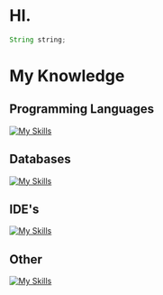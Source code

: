 # HI.

```java
String string;
```

# My Knowledge

## Programming Languages

[![My Skills](https://skillicons.dev/icons?i=java,js,ts)](https://skillicons.dev)

## Databases

[![My Skills](https://skillicons.dev/icons?i=mongo,mysql)](https://skillicons.dev)

## IDE's

[![My Skills](https://skillicons.dev/icons?i=idea,vscode)](https://skillicons.dev)

## Other

[![My Skills](https://skillicons.dev/icons?i=next,react,html,css,figma)](https://skillicons.dev)
